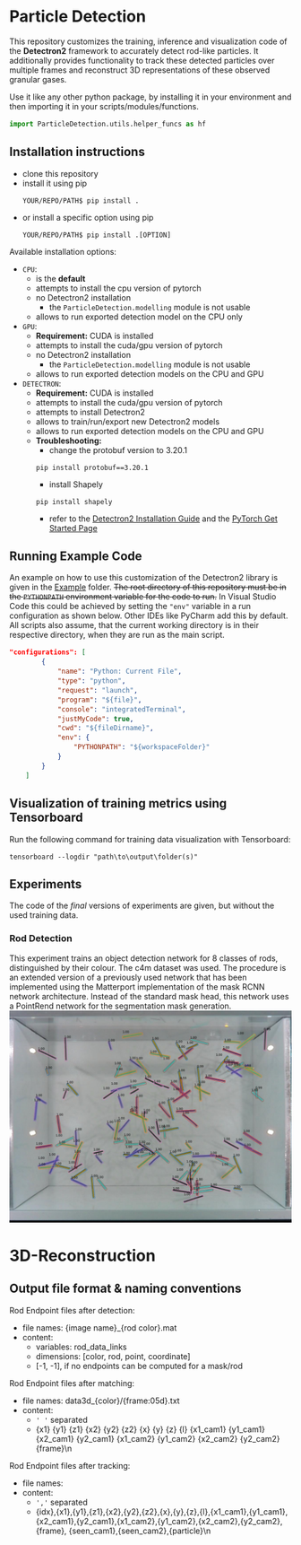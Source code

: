 # Particle Detection
This repository customizes the training, inference and visualization code of the **Detectron2** framework to accurately detect rod-like particles. It additionally provides functionality to track these detected particles over multiple frames and reconstruct 3D representations of these observed granular gases.

Use it like any other python package, by installing it in your environment and
then importing it in your scripts/modules/functions.
```python
import ParticleDetection.utils.helper_funcs as hf
```

## Installation instructions
- clone this repository
- install it using pip
  ```shell
  YOUR/REPO/PATH$ pip install .
  ```
- or install a specific option using pip
  ```shell
  YOUR/REPO/PATH$ pip install .[OPTION]
  ```

Available installation options:
- `CPU`:
  - is the **default**
  - attempts to install the cpu version of pytorch
  - no Detectron2 installation
    - the `ParticleDetection.modelling` module is not usable
  - allows to run exported detection model on the CPU only
- `GPU`:
  - **Requirement:** CUDA is installed
  - attempts to install the cuda/gpu version of pytorch
  - no Detectron2 installation
    - the `ParticleDetection.modelling` module is not usable
  - allows to run exported detection models on the CPU and GPU
- `DETECTRON`:
  - **Requirement:** CUDA is installed
  - attempts to install the cuda/gpu version of pytorch 
  - attempts to install Detectron2
  - allows to train/run/export new Detectron2 models
  - allows to run exported detection models on the CPU and GPU
  - **Troubleshooting:**
    - change the protobuf version to 3.20.1
    ```shell
    pip install protobuf==3.20.1
    ```
    - install Shapely 
    ```shell
    pip install shapely 
    ```
    - refer to the [Detectron2 Installation Guide](https://detectron2.readthedocs.io/en/latest/tutorials/install.html) and the [PyTorch Get Started Page](https://pytorch.org/get-started/locally/)

## Running Example Code
An example on how to use this customization of the Detectron2 library is 
given in the [Example](experiments/example) folder.
~~The root directory of this repository must be in the `PYTHONPATH` environment variable for the code to run.~~
In Visual Studio Code this could be achieved by setting the `"env"` variable in a run configuration as shown below. Other IDEs like PyCharm add this by default.
All scripts also assume, that the current working directory is in their respective directory, when they are run as the main script.
```json
"configurations": [
        {
            "name": "Python: Current File",
            "type": "python",
            "request": "launch",
            "program": "${file}",
            "console": "integratedTerminal",
            "justMyCode": true,
            "cwd": "${fileDirname}",
            "env": {
                "PYTHONPATH": "${workspaceFolder}"
            }
        }
    ]
```

## Visualization of training metrics using Tensorboard
Run the following command for training data visualization with Tensorboard:
```shell
tensorboard --logdir "path\to\output\folder(s)"
```

## Experiments
The code of the *final* versions of experiments are given, but without the used training data.
### Rod Detection
This experiment trains an object detection network for 8 classes of rods, 
distinguished by their colour. The c4m dataset was used.
The procedure is an extended version of a previously used network that has been implemented using the Matterport implementation of the mask RCNN network architecture.
Instead of the standard mask head, this network uses a PointRend network for the segmentation mask generation.
![Rod Detection Output Image](experiments/rod_detection/detection_example.jpg)


# 3D-Reconstruction
## Output file format & naming conventions
Rod Endpoint files after detection:
- file names: {image name}_{rod color}.mat
- content:
  - variables: rod_data_links
  - dimensions: [color, rod, point, coordinate]
  - [-1, -1], if no endpoints can be computed for a mask/rod


Rod Endpoint files after matching:
- file names: data3d_{color}/{frame:05d}.txt
- content:
  - `' '` separated
  - {x1} {y1} {z1} {x2} {y2} {z2} {x} {y} {z} {l} {x1_cam1} {y1_cam1} {x2_cam1} 
    {y2_cam1} {x1_cam2} {y1_cam2} {x2_cam2} {y2_cam2} {frame}\n


Rod Endpoint files after tracking:
- file names: 
- content:
  - `','` separated
  - {idx},{x1},{y1},{z1},{x2},{y2},{z2},{x},{y},{z},{l},{x1_cam1},{y1_cam1},
    {x2_cam1},{y2_cam1},{x1_cam2},{y1_cam2},{x2_cam2},{y2_cam2},{frame},
    {seen_cam1},{seen_cam2},{particle}\n
